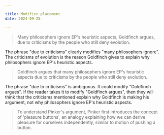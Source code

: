 ```yaml
---

title: Modifier placement
date: 2024-09-25

---
```



> Many philosophers ignore EP's heuristic aspects, Goldfinch argues, due to criticisms by the people who still deny evolution.

The phrase "due to criticisms" clearly modifies "many philosophers ignore". The criticisms of evolution is the reason Goldfinch gives to explain why philosophers ignore EP's heuristic aspects.

> Goldfinch argues that many philosophers ignore EP's heuristic aspects due to criticisms by the people who still deny evolution..

The phrase "due to criticisms" is ambiguous. It could modify "Goldfinch argues". If the reader takes it to modify "Goldfinch argues", then they will think that the criticisms mentioned explain why Goldfinch is making his argument, not why philosophers ignore EP's heuristic aspects.

> To understand Pinker's argument, Pinker first introduces the concept of 'pleasure
buttons', an analogy explaining how we can derive pleasure for ourselves independently, similar
to motion of pushing a button.
